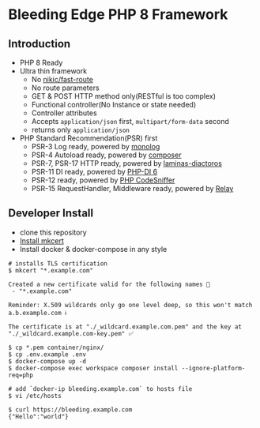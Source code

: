 # Bleeding Edge PHP 8 Framework

## Introduction

- PHP 8 Ready
- Ultra thin framework
    - No [nikic/fast-route](https://github.com/nikic/FastRoute)
    - No route parameters
    - GET & POST HTTP method only(RESTful is too complex)
    - Functional controller(No Instance or state needed)
    - Controller attributes
    - Accepts `application/json` first, `multipart/form-data` second
    - returns only `application/json`
- PHP Standard Recommendation(PSR) first
    - PSR-3 Log ready, powered by [monolog](https://github.com/Seldaek/monolog)
    - PSR-4 Autoload ready, powered by [composer](https://getcomposer.org/)
    - PSR-7, PSR-17 HTTP ready, powered by [laminas-diactoros](https://docs.laminas.dev/laminas-diactoros/)
    - PSR-11 DI ready, powered by [PHP-DI 6](https://php-di.org/)
    - PSR-12 ready, powered by [PHP CodeSniffer](https://github.com/squizlabs/PHP_CodeSniffer)
    - PSR-15 RequestHandler, Middleware ready, powered by [Relay](http://relayphp.com/)

## Developer Install

- clone this repository
- [Install mkcert](https://github.com/FiloSottile/mkcert)
- Install docker & docker-compose in any style

```
# installs TLS certification
$ mkcert "*.example.com"

Created a new certificate valid for the following names 📜
 - "*.example.com"

Reminder: X.509 wildcards only go one level deep, so this won't match a.b.example.com ℹ️

The certificate is at "./_wildcard.example.com.pem" and the key at "./_wildcard.example.com-key.pem" ✅

$ cp *.pem container/nginx/
$ cp .env.example .env
$ docker-compose up -d
$ docker-compose exec workspace composer install --ignore-platform-req=php

# add `docker-ip bleeding.example.com` to hosts file
$ vi /etc/hosts

$ curl https://bleeding.example.com
{"Hello":"world"}
```
